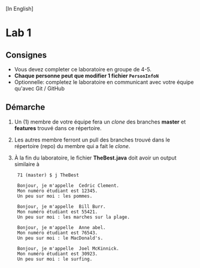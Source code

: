 [In English]



# Lab 1

## Consignes

- Vous devez completer ce laboratoire en groupe de 4-5.
- **Chaque personne peut que modifier 1 fichier `PersonInfoN`**
- Optionnelle: completez le laboratoire en communicant avec votre équipe qu'avec Git / GitHub

## Démarche
1. Un (1) membre de votre équipe fera un _clone_ des branches **master** et **features** trouvé dans ce répertoire.
2. Les autres membre ferront un pull des branches trouvé dans le répertoire (repo) du membre qui a fait le _clone_.
3. À la fin du laboratoire, le fichier **TheBest.java** doit avoir un output similaire à

        71 (master) $ j TheBest
        
        Bonjour, je m'appelle  Cedric Clement.
        Mon numéro étudiant est 12345.
        Un peu sur moi : les pommes.
        
        Bonjour, je m'appelle  Bill Burr.
        Mon numéro étudiant est 55421.
        Un peu sur moi : les marches sur la plage.
        
        Bonjour, je m'appelle  Anne abel.
        Mon numéro étudiant est 76543.
        Un peu sur moi : le MacDonald's.
        
        Bonjour, je m'appelle  Joel McKinnick.
        Mon numéro étudiant est 30923.
        Un peu sur moi : le surfing.

